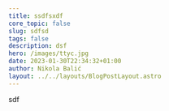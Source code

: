 ```yaml
---
title: ssdfsxdf
core_topic: false
slug: sdfsd
tags: false
description: dsf
hero: /images/ttyc.jpg
date: 2023-01-30T22:34:32+01:00
author: Nikola Balić
layout: ../../layouts/BlogPostLayout.astro
---
```

sdf